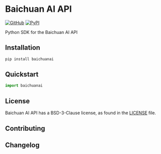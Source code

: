# Baichuan AI API

[![GitHub][github_badge]][github_link] [![PyPI][pypi_badge]][pypi_link]

Python SDK for the Baichuan AI API



## Installation

```bash
pip install baichuanai
```



## Quickstart

```python
import baichuanai
```



## License

Baichuan AI API has a BSD-3-Clause license, as found in the [LICENSE](https://github.com/imyizhang/baichuanai/blob/main/LICENSE) file.



## Contributing



## Changelog



[github_badge]: https://badgen.net/badge/icon/GitHub?icon=github&color=black&label
[github_link]: https://github.com/imyizhang/baichuanai



[pypi_badge]: https://badgen.net/pypi/v/baichuanai?icon=pypi&color=black&label
[pypi_link]: https://www.pypi.org/project/baichuanai
